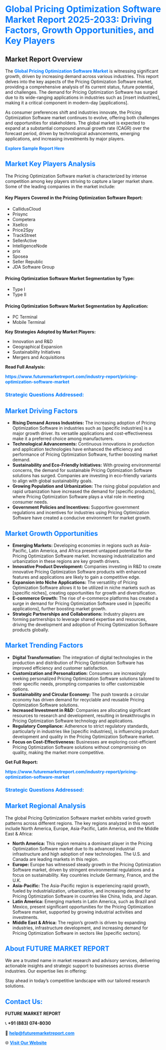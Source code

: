 <h1 style="color: #007BFF;">Global Pricing Optimization Software Market Report 2025-2033: Driving Factors, Growth Opportunities, and Key Players</h1>

<section id="overview">
<h2>Market Report Overview</h2>
<p>The <a href="https://www.futuremarketreport.com/industry-report/pricing-optimization-software-market" style="color: #007BFF; text-decoration: none;"><strong>Global Pricing Optimization Software Market</strong></a> is witnessing significant growth, driven by increasing demand across various industries. This report delves into the key aspects of the Pricing Optimization Software market, providing a comprehensive analysis of its current status, future potential, and challenges. The demand for Pricing Optimization Software has surged due to its wide-ranging applications in industries such as [insert industries], making it a critical component in modern-day [applications].</p>
<p>As consumer preferences shift and industries innovate, the Pricing Optimization Software market continues to evolve, offering both challenges and opportunities for stakeholders. The global market is expected to expand at a substantial compound annual growth rate (CAGR) over the forecast period, driven by technological advancements, emerging applications, and increasing investments by major players.</p>
</section>

<section id="overview">
<p><a href="https://www.futuremarketreport.com/request-sample/reportId=98648" style="color: #007BFF; text-decoration: none;"><strong>Explore Sample Report Here</strong></a></p>
</section>

<section id="key-players">
<h2 style="color: #007BFF;">Market Key Players Analysis</h2>
<p>The Pricing Optimization Software market is characterized by intense competition among key players striving to capture a larger market share. Some of the leading companies in the market include:</p>
<h4>Key Players Covered in the Pricing Optimization Software Report:</h4>
<ul><li>CallidusCloud</li><li>Prisync</li><li>Competera</li><li>Xsellco</li><li>Price2Spy</li><li>TrackStreet</li><li>SellerActive</li><li>IntelligenceNode</li><li>prix</li><li>Sposea</li><li>Seller Republic</li><li>JDA Software Group</li></ul>
<h4>Pricing Optimization Software Market Segmentation by Type:</h4>
<ul><li>Type I</li><li>Type II</li></ul>

<h4>Pricing Optimization Software Market Segmentation by Application:</h4>
<ul><li>PC Terminal</li><li>Mobile Terminal</li></ul>
<p><strong>Key Strategies Adopted by Market Players:</strong></p>
<ul>
<li>Innovation and R&D</li>
<li>Geographical Expansion</li>
<li>Sustainability Initiatives</li>
<li>Mergers and Acquisitions</li>
</ul>
</section>

<section>
<p><strong>Read Full Analysis: </strong></p><a href="https://www.futuremarketreport.com/industry-report/pricing-optimization-software-market" style="color: #007BFF; text-decoration: none;"><strong>https://www.futuremarketreport.com/industry-report/pricing-optimization-software-market</strong></a>
<h3 style="color: #007BFF;">Strategic Questions Addressed:</h3>
</section>

<section id="driving-factors">
<h2 style="color: #007BFF;">Market Driving Factors</h2>
<ul>
<li><strong>Rising Demand Across Industries:</strong> The increasing adoption of Pricing Optimization Software in industries such as [specific industries] is a major growth driver. Its versatile applications and cost-effectiveness make it a preferred choice among manufacturers.</li>
<li><strong>Technological Advancements:</strong> Continuous innovations in production and application technologies have enhanced the efficiency and performance of Pricing Optimization Software, further boosting market demand.</li>
<li><strong>Sustainability and Eco-Friendly Initiatives:</strong> With growing environmental concerns, the demand for sustainable Pricing Optimization Software solutions has surged. Companies are investing in eco-friendly variants to align with global sustainability goals.</li>
<li><strong>Growing Population and Urbanization:</strong> The rising global population and rapid urbanization have increased the demand for [specific products], where Pricing Optimization Software plays a vital role in meeting consumer needs.</li>
<li><strong>Government Policies and Incentives:</strong> Supportive government regulations and incentives for industries using Pricing Optimization Software have created a conducive environment for market growth.</li>
</ul>
</section>

<section id="growth-opportunities">
<h2 style="color: #007BFF;">Market Growth Opportunities</h2>
<ul>
<li><strong>Emerging Markets:</strong> Developing economies in regions such as Asia-Pacific, Latin America, and Africa present untapped potential for the Pricing Optimization Software market. Increasing industrialization and urbanization in these regions are key growth drivers.</li>
<li><strong>Innovative Product Development:</strong> Companies investing in R&D to create innovative Pricing Optimization Software products with enhanced features and applications are likely to gain a competitive edge.</li>
<li><strong>Expansion into Niche Applications:</strong> The versatility of Pricing Optimization Software allows it to be utilized in niche markets such as [specific niches], creating opportunities for growth and diversification.</li>
<li><strong>E-commerce Growth:</strong> The rise of e-commerce platforms has created a surge in demand for Pricing Optimization Software used in [specific applications], further boosting market growth.</li>
<li><strong>Strategic Partnerships and Collaborations:</strong> Industry players are forming partnerships to leverage shared expertise and resources, driving the development and adoption of Pricing Optimization Software products globally.</li>
</ul>
</section>

<section id="trending-factors">
<h2 style="color: #007BFF;">Market Trending Factors</h2>
<ul>
<li><strong>Digital Transformation:</strong> The integration of digital technologies in the production and distribution of Pricing Optimization Software has improved efficiency and customer satisfaction.</li>
<li><strong>Customization and Personalization:</strong> Consumers are increasingly seeking personalized Pricing Optimization Software solutions tailored to their specific needs, prompting companies to offer customizable options.</li>
<li><strong>Sustainability and Circular Economy:</strong> The push towards a circular economy has driven demand for recyclable and reusable Pricing Optimization Software solutions.</li>
<li><strong>Increased Investment in R&D:</strong> Companies are allocating significant resources to research and development, resulting in breakthroughs in Pricing Optimization Software technology and applications.</li>
<li><strong>Regulatory Compliance:</strong> Adherence to strict regulatory standards, particularly in industries like [specific industries], is influencing product development and quality in the Pricing Optimization Software market.</li>
<li><strong>Focus on Cost-Effectiveness:</strong> Businesses are exploring cost-efficient Pricing Optimization Software solutions without compromising on quality, making the market more competitive.</li>
</ul>
</section>

<section>
<p><strong>Get Full Report: </strong></p><a href="https://www.futuremarketreport.com/industry-report/pricing-optimization-software-market" style="color: #007BFF; text-decoration: none;"><strong>https://www.futuremarketreport.com/industry-report/pricing-optimization-software-market</strong></a>
<h3 style="color: #007BFF;">Strategic Questions Addressed:</h3>
</section>


<section id="regional-analysis">
<h2 style="color: #007BFF;">Market Regional Analysis</h2>
<p>The global Pricing Optimization Software market exhibits varied growth patterns across different regions. The key regions analyzed in this report include North America, Europe, Asia-Pacific, Latin America, and the Middle East & Africa:</p>
<ul>
<li><strong>North America:</strong> This region remains a dominant player in the Pricing Optimization Software market due to its advanced industrial infrastructure and high adoption of new technologies. The U.S. and Canada are leading markets in this region.</li>
<li><strong>Europe:</strong> Europe has witnessed steady growth in the Pricing Optimization Software market, driven by stringent environmental regulations and a focus on sustainability. Key countries include Germany, France, and the U.K.</li>
<li><strong>Asia-Pacific:</strong> The Asia-Pacific region is experiencing rapid growth, fueled by industrialization, urbanization, and increasing demand for Pricing Optimization Software in countries like China, India, and Japan.</li>
<li><strong>Latin America:</strong> Emerging markets in Latin America, such as Brazil and Mexico, present significant opportunities for the Pricing Optimization Software market, supported by growing industrial activities and investments.</li>
<li><strong>Middle East & Africa:</strong> The region’s growth is driven by expanding industries, infrastructure development, and increasing demand for Pricing Optimization Software in sectors like [specific sectors].</li>
</ul>
</section>

<footer>
<h2 style="color: #007BFF;">About FUTURE MARKET REPORT</h2>
<p>We are a trusted name in market research and advisory services, delivering actionable insights and strategic support to businesses across diverse industries. Our expertise lies in offering:</p>

<p>Stay ahead in today’s competitive landscape with our tailored research solutions.</p>

<h2 style="color: #007BFF;">Contact Us:</h2>
<p><strong>FUTURE MARKET REPORT</strong></p>
<p>📞 <strong>+91 (883) 074-8030</strong></p>
<p>📧 <strong><a href="mailto:help@futuremarketreport.com" style="color: #007BFF;">help@futuremarketreport.com</a></strong></p>
<p>🌐 <strong><a href="https://www.futuremarketreport.com/" style="color: #007BFF;">Visit Our Website</a></strong></p>
</footer>